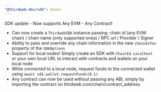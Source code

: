```yaml
---
"@thirdweb-dev/sdk": minor
---
```


SDK update - Now supports Any EVM - Any Contract!

- Can now create a `ThirdwebSDK` instance passing: chain id (any EVM chain) / chain name (only supported ones) / RPC url / Provider / Signer
- Ability to pass and override any chain information in the new `chainInfos` property of the `SDKOptions`
- Support for local nodes! Simply create an SDK with `ChainId.Localhost` or your own local URL to interact with contracts and wallets on your local node
- While connected to a local node, request funds to the connected wallet using `await sdk.wallet.requestFunds(0.1)`
- Any contract can now be used without passing any ABI, simply by importing the contract on thirdweb.com/chain/contract_address
